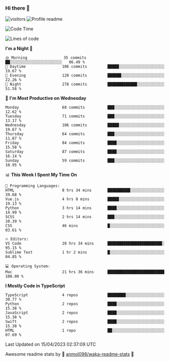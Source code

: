 ### Hi there 👋  
![visitors](https://visitor-badge.laobi.icu/badge?page_id=leverglowh) ![Profile readme](https://github.com/leverglowh/leverglowh/workflows/Profile%20readme/badge.svg?branch=master)

<!--START_SECTION:waka-->
![Code Time](http://img.shields.io/badge/Code%20Time-2%2C043%20hrs%2049%20mins-blue)

![Lines of code](https://img.shields.io/badge/From%20Hello%20World%20I%27ve%20Written-197.0%20thousand%20lines%20of%20code-blue)

**I'm a Night 🦉** 

```text
🌞 Morning                35 commits          ██░░░░░░░░░░░░░░░░░░░░░░░   06.49 % 
🌆 Daytime                106 commits         █████░░░░░░░░░░░░░░░░░░░░   19.67 % 
🌃 Evening                120 commits         ██████░░░░░░░░░░░░░░░░░░░   22.26 % 
🌙 Night                  278 commits         █████████████░░░░░░░░░░░░   51.58 % 
```
📅 **I'm Most Productive on Wednesday** 

```text
Monday                   68 commits          ███░░░░░░░░░░░░░░░░░░░░░░   12.62 % 
Tuesday                  71 commits          ███░░░░░░░░░░░░░░░░░░░░░░   13.17 % 
Wednesday                106 commits         █████░░░░░░░░░░░░░░░░░░░░   19.67 % 
Thursday                 64 commits          ███░░░░░░░░░░░░░░░░░░░░░░   11.87 % 
Friday                   84 commits          ████░░░░░░░░░░░░░░░░░░░░░   15.58 % 
Saturday                 87 commits          ████░░░░░░░░░░░░░░░░░░░░░   16.14 % 
Sunday                   59 commits          ███░░░░░░░░░░░░░░░░░░░░░░   10.95 % 
```


📊 **This Week I Spent My Time On** 

```text
💬 Programming Languages: 
HTML                     8 hrs 34 mins       ██████████░░░░░░░░░░░░░░░   39.68 % 
Vue.js                   4 hrs 8 mins        █████░░░░░░░░░░░░░░░░░░░░   19.13 % 
Python                   3 hrs 14 mins       ████░░░░░░░░░░░░░░░░░░░░░   14.99 % 
SCSS                     2 hrs 14 mins       ███░░░░░░░░░░░░░░░░░░░░░░   10.39 % 
CSS                      46 mins             █░░░░░░░░░░░░░░░░░░░░░░░░   03.61 % 

🔥 Editors: 
VS Code                  20 hrs 34 mins      ████████████████████████░   95.15 % 
Sublime Text             1 hr 2 mins         █░░░░░░░░░░░░░░░░░░░░░░░░   04.85 % 

💻 Operating System: 
Mac                      21 hrs 36 mins      █████████████████████████   100.00 % 
```

**I Mostly Code in TypeScript** 

```text
TypeScript               4 repos             ████████░░░░░░░░░░░░░░░░░   30.77 % 
Python                   2 repos             ████░░░░░░░░░░░░░░░░░░░░░   15.38 % 
JavaScript               2 repos             ████░░░░░░░░░░░░░░░░░░░░░   15.38 % 
Swift                    2 repos             ████░░░░░░░░░░░░░░░░░░░░░   15.38 % 
HTML                     1 repo              ██░░░░░░░░░░░░░░░░░░░░░░░   07.69 % 
```




 Last Updated on 15/04/2023 02:37:09 UTC
<!--END_SECTION:waka-->


Awesome readme stats by :star2: [anmol098/waka-readme-stats](https://github.com/anmol098/waka-readme-stats) :star2:
